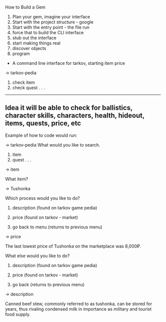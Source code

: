 How to Build a Gem 

1. Plan your gem, imagine your interface
2. Start with the project structure - google
3. Start with the entry point - the file run
4. force that to build the CLI interface
5. stub out the interface
6. start making things real
7. discover objects
8. program



- A command line interface for tarkov, starting item price

-> tarkov-pedia

1. check item 
2. check quest
.
.
.
---
Idea it will be able to check for ballistics, character skills, characters, health, hideout, items, quests,  price, etc
---

Example of how to code would run:

-> tarkov-pedia
What would you like to search.
1. item 
2. quest
.
.
.

-> item 

What item?

-> Tushonka

Which process would you like to do?

1. description (found on tarkov game pedia)

2. price (found on tarkov - market)

3. go back to menu (returns to previous menu)

-> price

The last lowest price of Tushonka on the marketplace was 8,000₽.

What else would you like to do?

1. description (found on tarkov game pedia)

2. price (found on tarkov - market)

3. go back (returns to previous menu)

-> description

Canned beef stew, commonly referred to as tushonka, can be stored for years, thus rivaling condensed milk in importance as military and tourist food supply.




